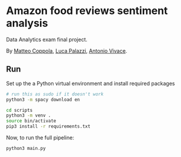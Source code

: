 # Amazon food reviews sentiment analysis

Data Analytics exam final project.

By [Matteo Coppola](https://github.com/matteocoppola), [Luca Palazzi](https://github.com/lucapalazzi), [Antonio Vivace](https://github.com/avivace).

## Run

Set up the a Python virtual environment and install required packages

```bash
# run this as sudo if it doesn't work
python3 -m spacy download en

cd scripts
python3 -m venv .
source bin/activate
pip3 install -r requirements.txt
```

Now, to run the full pipeline:
```bash
python3 main.py
```
